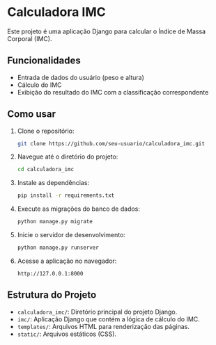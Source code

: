 # Calculadora IMC

Este projeto é uma aplicação Django para calcular o Índice de Massa Corporal (IMC).

## Funcionalidades

- Entrada de dados do usuário (peso e altura)
- Cálculo do IMC
- Exibição do resultado do IMC com a classificação correspondente

## Como usar

1. Clone o repositório:
    ```bash
    git clone https://github.com/seu-usuario/calculadora_imc.git
    ```
2. Navegue até o diretório do projeto:
    ```bash
    cd calculadora_imc
    ```
3. Instale as dependências:
    ```bash
    pip install -r requirements.txt
    ```
4. Execute as migrações do banco de dados:
    ```bash
    python manage.py migrate
    ```
5. Inicie o servidor de desenvolvimento:
    ```bash
    python manage.py runserver
    ```
6. Acesse a aplicação no navegador:
    ```
    http://127.0.0.1:8000
    ```

## Estrutura do Projeto

- `calculadora_imc/`: Diretório principal do projeto Django.
- `imc/`: Aplicação Django que contém a lógica de cálculo do IMC.
- `templates/`: Arquivos HTML para renderização das páginas.
- `static/`: Arquivos estáticos (CSS).